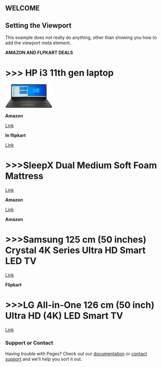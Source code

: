 ## WELCOME 

<html>
<head>
<meta name="viewport" content="width=device-width, initial-scale=1.0">
</head>
<body>

<h2>Setting the Viewport</h2>
<p>This example does not really do anything, other than showing you how to add the viewport meta element.</p>

</body>
</html>


**AMAZON AND FLPKART DEALS**


<html>
   <body>
      <h1> >>> HP i3 11th gen laptop</h1>
        <img src="hplaptop.jpg" alt="Trulli" width="150" height="75"/>
   </body>
</html>



**Amazon**

[Link](https://www.amazon.in/gp/product/B08XY3843B/ref=as_li_tl?ie=UTF8&tag=rafstore-21&camp=3638&creative=24630&linkCode=as2&creativeASIN=B08XY3843B&linkId=5ba612186936affa8f4a4dfad9857825)


**In flipkart**


[Link](http://fkrt.it/N6QJy8uuuN)

<html>
   <body>
      <h1> >>>SleepX Dual Medium Soft Foam Mattress </h1>
    </body>
 </html>
   
   
   [Link](http://fkrt.it/tn2yhhNNNN)
   
**Amazon**

[Link](https://amzn.to/3eXN62e)

**Amazon**

<html>
   <body>
      <h1> >>>Samsung 125 cm (50 inches) Crystal 4K Series Ultra HD Smart LED TV</h1>
    </body>
 </html>
 
 [Link](https://amzn.to/33e14Ht)
 
**Flipkart**

 <html>
   <body>
      <h1> >>>LG All-in-One 126 cm (50 inch) Ultra HD (4K) LED Smart TV</h1>
    </body>
 </html>
 
 
[Link](http://fkrt.it/ienR6vNNNN)

   
### Support or Contact

Having trouble with Pages? Check out our [documentation](https://docs.github.com/categories/github-pages-basics/) or [contact support](https://support.github.com/contact) and we’ll help you sort it out.
